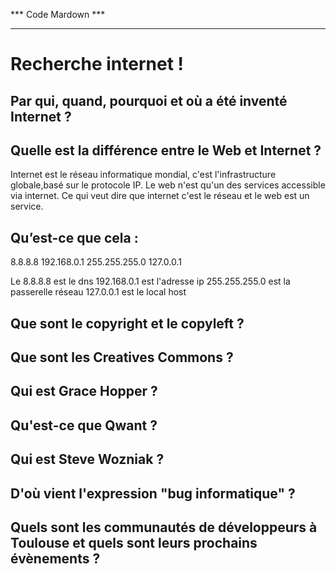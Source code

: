 *** Code Mardown ***
*********************

Recherche internet !
==


Par qui, quand, pourquoi et où a été inventé Internet ?
-







Quelle est la différence entre le Web et Internet ?
-


Internet est le réseau informatique mondial, c'est l'infrastructure globale,basé sur le protocole IP. Le web n'est qu'un des services accessible via internet. Ce qui veut dire que internet c'est le réseau et le web est un service.


Qu’est-ce que cela :
-
8.8.8.8
192.168.0.1
255.255.255.0
127.0.0.1



Le 8.8.8.8 est le dns 
192.168.0.1 est l'adresse ip
255.255.255.0 est la passerelle réseau
127.0.0.1 est le local host


Que sont le copyright et le copyleft ?
-




Que sont les Creatives Commons ?
-




Qui est Grace Hopper ?
-




Qu'est-ce que Qwant ?
-




Qui est Steve Wozniak ?
-




D'où vient l'expression "bug informatique" ?
-




Quels sont les communautés de développeurs à Toulouse et quels sont leurs prochains évènements ?
-





